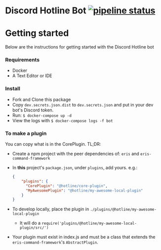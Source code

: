 # Discord Hotline Bot [![pipeline status](https://gitlab.com/discordhotline/bot/badges/master/pipeline.svg)](https://gitlab.com/discordhotline/bot/commits/master)

# Getting started

Below are the instructions for getting started with the Discord Hotline bot

### Requirements  

* Docker
* A Text Editor or IDE

### Install

* Fork and Clone this package
* Copy `dev.secrets.json.dist` to `dev.secrets.json` and put in your dev bot's Discord token.
* Run: `$ docker-compose up -d`
* View the logs with `$ docker-compose logs -f bot`

### To make a plugin

You can copy what is in the CorePlugin. TL;DR:

* Create a npm project with the peer dependencies of: `eris` and `eris-command-framework`
* In **this** project's `package.json`, under `plugins`, add yours. e.g.:
    
    ```json
    {
        "plugins": {
          "CorePlugin": "@hotline/core-plugin",
          "MyAwesomePlugin": "@hotline/my-awesome-local-plugin"
        }
    }
    ```
    
* To develop locally, place the plugin in `./plugins/@hotline/my-awesome-local-plugin`
    * It will do a `require('plugins/@hotline/my-awesome-local-plugin/src/')`
    
* Your plugin must exist in index.js and must be a class that extends the `eris-command-framework`'s `AbstractPlugin`. 
